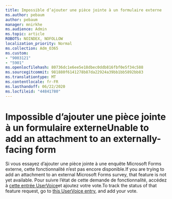 ```yaml
---
title: Impossible d’ajouter une pièce jointe à un formulaire externe
ms.author: pebaum
author: pebaum
manager: mnirkhe
ms.audience: Admin
ms.topic: article
ROBOTS: NOINDEX, NOFOLLOW
localization_priority: Normal
ms.collection: Adm_O365
ms.custom:
- "9003121"
- "5901"
ms.openlocfilehash: 80736dc1e6ee5e18dbec0ddb816fbf0e5f34c588
ms.sourcegitcommit: 981880f6141278b87da22924a39bb1bb5892bb83
ms.translationtype: MT
ms.contentlocale: fr-FR
ms.lasthandoff: 06/22/2020
ms.locfileid: "44841780"
---
```

# <a name="unable-to-add-an-attachment-to-an-externally-facing-form"></a><span data-ttu-id="a074e-102">Impossible d’ajouter une pièce jointe à un formulaire externe</span><span class="sxs-lookup"><span data-stu-id="a074e-102">Unable to add an attachment to an externally-facing form</span></span>

<span data-ttu-id="a074e-103">Si vous essayez d’ajouter une pièce jointe à une enquête Microsoft Forms externe, cette fonctionnalité n’est pas encore disponible.</span><span class="sxs-lookup"><span data-stu-id="a074e-103">If you are trying to add an attachment to an external Microsoft Forms survey, that feature is not yet available.</span></span> <span data-ttu-id="a074e-104">Pour suivre l’état de cette demande de fonctionnalité, accédez à [cette entrée UserVoice](https://go.microsoft.com/fwlink/?linkid=2133069)et ajoutez votre vote.</span><span class="sxs-lookup"><span data-stu-id="a074e-104">To track the status of that feature request, go to [this UserVoice entry](https://go.microsoft.com/fwlink/?linkid=2133069), and add your vote.</span></span>
